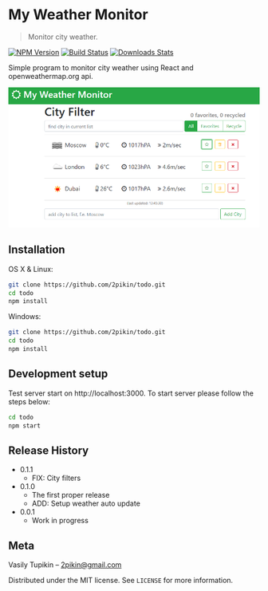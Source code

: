# My Weather Monitor
> Monitor city weather.

[![NPM Version][npm-image]][npm-url]
[![Build Status][travis-image]][travis-url]
[![Downloads Stats][npm-downloads]][npm-url]

Simple program to monitor city weather using React and openweathermap.org api.

![](header.png)

## Installation

OS X & Linux:

```sh
git clone https://github.com/2pikin/todo.git
cd todo
npm install
```

Windows:

```sh
git clone https://github.com/2pikin/todo.git
cd todo
npm install
```

## Development setup

Test server start on http://localhost:3000. To start server please follow the steps below:

```sh
cd todo
npm start
```

## Release History

* 0.1.1
    * FIX: City filters
* 0.1.0
    * The first proper release
    * ADD: Setup weather auto update
* 0.0.1
    * Work in progress

## Meta

Vasily Tupikin – 2pikin@gmail.com

Distributed under the MIT license. See ``LICENSE`` for more information.

<!-- Markdown link & img dfn's -->
[npm-image]: https://img.shields.io/npm/v/datadog-metrics.svg?style=flat-square
[npm-url]: https://npmjs.org/package/datadog-metrics
[npm-downloads]: https://img.shields.io/npm/dm/datadog-metrics.svg?style=flat-square
[travis-image]: https://img.shields.io/travis/dbader/node-datadog-metrics/master.svg?style=flat-square
[travis-url]: https://travis-ci.org/dbader/node-datadog-metrics
